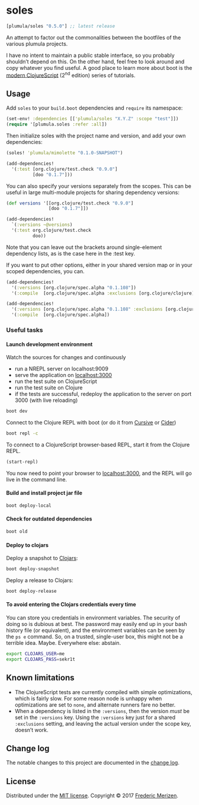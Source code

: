 # soles

[](dependency)
```clojure
[plumula/soles "0.5.0"] ;; latest release
```
[](/dependency)

An attempt to factor out the commonalities between the bootfiles of the various
plumula projects.

I have no intent to maintain a public stable interface, so you probably
shouldn’t depend on this. On the other hand, feel free to look around and copy
whatever you find useful. A good place to learn more about boot is the
[modern ClojureScript][modern-clojurescript] (2<sup>nd</sup> edition) series of
tutorials.

[modern-clojurescript]: https://github.com/magomimmo/modern-cljs


## Usage

Add `soles` to your `build.boot` dependencies and `require` its namespace:

```clj
(set-env! :dependencies [['plumula/soles "X.Y.Z" :scope "test"]])
(require '[plumula.soles :refer :all])
```

Then initialize soles with the project name and version, and add your own
dependencies:

```clj
(soles! 'plumula/mimolette "0.1.0-SNAPSHOT")

(add-dependencies!
  '(:test [org.clojure/test.check "0.9.0"]
          [doo "0.1.7"]))
```

You can also specify your versions separately from the scopes. This can be
useful in large multi-module projects for sharing dependency versions:
```clj
(def versions '[[org.clojure/test.check "0.9.0"]
                [doo "0.1.7"]])

(add-dependencies!
  `(:versions ~@versions)
  '(:test org.clojure/test.check
          doo))
```

Note that you can leave out the brackets around single-element dependency lists,
 as is the case here in the :test key.

If you want to put other options, either in your shared version map or in your
scoped dependencies, you can.

```clj
(add-dependencies!
  '(:versions [org.clojure/spec.alpha "0.1.108"])
  '(:compile  [org.clojure/spec.alpha :exclusions [org.clojure/clojure]])
```

```clj
(add-dependencies!
  '(:versions [org.clojure/spec.alpha "0.1.108" :exclusions [org.clojure/clojure]])
  '(:compile  [org.clojure/spec.alpha])
```


### Useful tasks

#### Launch development environment
Watch the sources for changes and continuously
- run a NREPL server on localhost:9009
- serve the application on [localhost:3000]
- run the test suite on ClojureScript
- run the test suite on Clojure
- if the tests are successful, redeploy the application to the server on port
  3000 (with live reloading)

```bash
boot dev
```

Connect to the Clojure REPL with boot (or do it from [Cursive][cursive-repl] or
[Cider][cider-repl])
```bash
boot repl -c
```

To connect to a ClojureScript browser-based REPL, start it from the Clojure REPL.
```clj
(start-repl)
```
You now need to point your browser to [localhost:3000], and the REPL will go
live in the command line.

[cider-repl]: https://github.com/boot-clj/boot/wiki/Cider-REPL
[cursive-repl]: https://cursive-ide.com/userguide/repl.html#remote-repls
[localhost:3000]: http://localhost:3000


#### Build and install project jar file
```bash
boot deploy-local
```


#### Check for outdated dependencies
```bash
boot old
```


#### Deploy to clojars

Deploy a snapshot to [Clojars]:
```bash
boot deploy-snapshot
```

Deploy a release to Clojars:
```bash
boot deploy-release
```

[Clojars]: https://clojars.org/


#### To avoid entering the Clojars credentials every time

You can store you credentials in environment variables. 
The security of doing so is dubious at best.
The password may easily end up in your bash history file (or equivalent), and
the environment variables can be seen by the `ps e` command.
So, on a trusted, single-user box, this might not be a terrible idea. Maybe.
Everywhere else: abstain.

```bash
export CLOJARS_USER=me
export CLOJARS_PASS=sekr1t
```


## Known limitations

- The ClojureScript tests are currently compiled with simple optimizations,
  which is fairly slow. For some reason node is unhappy when optimizations are
  set to `none`, and alternate runners fare no better.
- When a dependency is listed in the `:versions`, then the version _must_ be set
  in the `:versions` key. Using the `:versions` key just for a shared
  `:exclusions` setting, and leaving the actual version under the scope key,
  doesn’t work.


## Change log

The notable changes to this project are documented in the
[change log](CHANGELOG.md).


## License

Distributed under the [MIT license](LICENSE.txt).
Copyright &copy; 2017 [Frederic Merizen][frederic-merizen].

[frederic-merizen]: https://www.linkedin.com/in/fredericmerizen/
